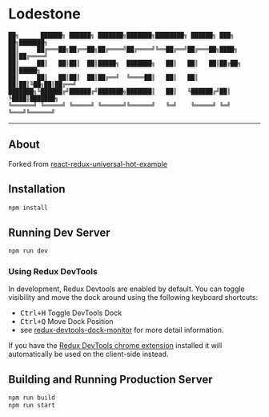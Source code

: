 # Lodestone
```
██╗      ██████╗ ██████╗ ███████╗███████╗████████╗ ██████╗ ███╗   ██╗███████╗
██║     ██╔═══██╗██╔══██╗██╔════╝██╔════╝╚══██╔══╝██╔═══██╗████╗  ██║██╔════╝
██║     ██║   ██║██║  ██║█████╗  ███████╗   ██║   ██║   ██║██╔██╗ ██║█████╗  
██║     ██║   ██║██║  ██║██╔══╝  ╚════██║   ██║   ██║   ██║██║╚██╗██║██╔══╝  
███████╗╚██████╔╝██████╔╝███████╗███████║   ██║   ╚██████╔╝██║ ╚████║███████╗
╚══════╝ ╚═════╝ ╚═════╝ ╚══════╝╚══════╝   ╚═╝    ╚═════╝ ╚═╝  ╚═══╝╚══════╝
```
---

## About

Forked from [react-redux-universal-hot-example](https://github.com/erikras/react-redux-universal-hot-example)

## Installation

```bash
npm install
```

## Running Dev Server

```bash
npm run dev
```

### Using Redux DevTools

In development, Redux Devtools are enabled by default. You can toggle visibility and move the dock around using the following keyboard shortcuts:

- <kbd>Ctrl+H</kbd> Toggle DevTools Dock
- <kbd>Ctrl+Q</kbd> Move Dock Position
- see [redux-devtools-dock-monitor](https://github.com/gaearon/redux-devtools-dock-monitor) for more detail information.

If you have the [Redux DevTools chrome extension](https://chrome.google.com/webstore/detail/redux-devtools/lmhkpmbekcpmknklioeibfkpmmfibljd) installed it will automatically be used on the client-side instead.

## Building and Running Production Server

```bash
npm run build
npm run start
```
